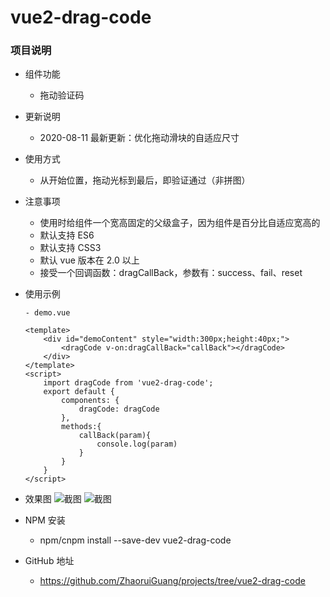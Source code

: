 # vue2-drag-code

### 项目说明
- 组件功能
    - 拖动验证码

- 更新说明
    - 2020-08-11 最新更新：优化拖动滑块的自适应尺寸

- 使用方式
	- 从开始位置，拖动光标到最后，即验证通过（非拼图）

- 注意事项
    - 使用时给组件一个宽高固定的父级盒子，因为组件是百分比自适应宽高的
    - 默认支持 ES6 
    - 默认支持 CSS3 
    - 默认 vue 版本在 2.0 以上
    - 接受一个回调函数：dragCallBack，参数有：success、fail、reset

- 使用示例
    ```
    - demo.vue
    
    <template>
        <div id="demoContent" style="width:300px;height:40px;">
            <dragCode v-on:dragCallBack="callBack"></dragCode>
        </div>
    </template>
    <script>
        import dragCode from 'vue2-drag-code';
        export default {
            components: {
                dragCode: dragCode
            },
            methods:{
                callBack(param){
                    console.log(param)
                }
            }
        }
    </script>
    
    ```
- 效果图
![截图](https://p1.ssl.qhimg.com/t01ae99bf42d552cd94.png)
![截图](https://p5.ssl.qhimg.com/t012a2aad787d436eed.png)

- NPM 安装
    - npm/cnpm install --save-dev vue2-drag-code

- GitHub 地址
    - https://github.com/ZhaoruiGuang/projects/tree/vue2-drag-code

